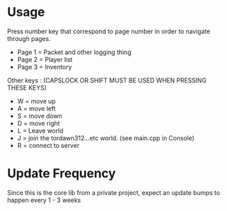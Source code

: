 # Usage
Press number key that correspond to page number in order to navigate through pages.
- Page 1 = Packet and other logging thing
- Page 2 = Player list
- Page 3 = Inventory

Other keys : (CAPSLOCK OR SHIFT MUST BE USED WHEN PRESSING THESE KEYS)
- W = move up
- A = move left
- S = move down
- D = move right
- L = Leave world
- J = join the tordawn312...etc world. (see main.cpp in Console)
- R = connect to server

# Update Frequency
Since this is the core lib from a private project, expect an update bumps to happen every 1 - 3 weeks
